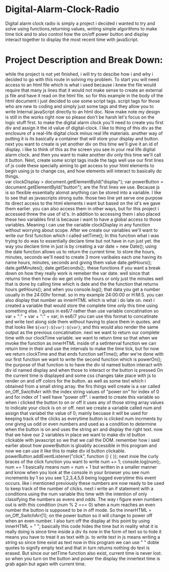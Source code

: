 # Digital-Alarm-Clock-Radio

Digital alarm clock radio is simply a project i decided i wanted to try and solve using functions,returning values, writing simple algorithms to make time tick and to also control how the on/off power button and display interact together to display the most recent time with javaScript. 

# Project Description and Break Down:
while the project is not yet finished, i will try to descibe how i and why i decided to go with this route in solving my problem. To start you will need access to an html file which is what i used because i knew the file would require that many js lines that it would not make sense to create an external js file and have it read on the html file. so for this example in the body of the html document i just decided to use some script tags. script tags for those who are new to coding and simply just some tags and they allow you to write Internal javaScript directly to an html doc. Now make note my design is still in the works right now so please don't be harsh let's focus on the logic stuff first. to make the digital alarm clock you'll need to create you first div and assign it the id value of digital-clock. I like to thing of this div as the enclosure of a real-life digital clock minus real life materials. another way of putting it is its basically a container that will store your display and button. next you want to create is yet another div on this time we'll give it an id of display. i like to think of this as the screen you see in your real life digital alarm clock. and then you want to make another div only this time we'll call it button. Next, create some script tags insde the tags well use our first lines of js code these specially aiming to get access to your html elements to begin using js to change css, and how elements will interact to basically do things.  
var clockDisplay = document.getElementById("display");
var powerButton = document.getElementById("button");
are the first lines we use. Because js is so flexible essentially alomst anything can be stored into a variable. I like to see that as javascripts strong suite. those two line yet serve one purpose its direct access to the html elements i want but based on the id's we gave them earlier. you can also access them in other ways, but for this project i accessed threw the use of id's. In addition to accessing them i also placed these two variables first is because i want to have a global access to those variables. Meaning i can use the variable clockDisplay in any function without worrying about scope. After we create our variables we'll want to write our first function which i called setTime(); In this function what i was trying to do was to essentially declare time but not have in run just yet. the way you declare time in just is by creating a var date = new Date(); using the date function allows us to return the current time. to store the hours, minutes, seconds we'll need to create 3 more varibales each one having its name hours, minutes, seconds and giving them value date.getHours(); date.getMinutes(); date.getSeconds();. these functions if you want a break down on how they really work is remeber the var date. well since that returns time then how do we get only the hours or only just the minutes well that is done by calling time which is date and the the function that returns hours getHours(); and when you console.log(); that data you get a number usually in the 24:00hr format. so in my example 24:00:00 or H:M:S. you can also display that number as innerHTML which is what i do late on. next i created a variable that would store the complete time only this time using something else. I guess in es6/7 rather than use variable concatination so var + ":" + var + ":" + var; in es6/7 you can use this format to concatinate and write text along side them without having to place them in quotes. and that looks like `${var}:${var}:${var}`; and this would also render the same output as the previous concatination. next we want to return our complete time with our clockTime variable. we want to return time so that when we invoke the function as innerHTML inside of a setInterval function we can return time in their and use the intervals to make the time tick, but for now we return clockTime and that ends function setTime(); after we're done with our first function we want to write the second function which is powerOn(); the purpose of that function is to have the div id named button interact with div id named display and when those to interact or the button is pressed On the current time is displayed and some css changes take place with js to render on and off colors for the button. as well as some text which i obtained from a small string array. the firs things well create is a var called on_Off_SwicthArr with the index string values of "power on" for index of 0 and for index of 1 well have "power off". i wanted to create this variable so when i clicked the button to on or off it uses any of those string array values to indicate your clock is on or off. next we create a variable called num and assign that variabel the value of 0; mainly becuase it will be used for keeping track of the clicks as everytime button is clicked num incrments by one givng us odd or even numbers and used as a condition to determine when the button is on and uses the string arr and display the right text. now that we have our 2 variables in place we want to make div id button clickable with javascript so we that we call the DOM. remember how i said earlier about how powerButton is gloablly accessible in this program and now we can use it like this to make div id button clickable. powerButton.addEventListener("click", function () {
}); next insie the curly braces of the click function you want to write num += 1; console.log(num);.  num += 1 basically means num = num + 1 but written in a smaller manner and know when you look at the console in your browser you see num increments by 1 so you see 1,2,3,4,5,6 being logged everytime this event occurs. like i mentioned previously these numbers are now ready to be used to keep track of the number of clicks. next i write an if statement with a conditions using the num variable this time with the intention of only classifying the numbers as evens and odds. The way i figure even numbers out is with this condition (num % 2 === 0) when a num reaches an even number the button is supposed to be in off mode. So the innerHTML = on_Off_SwitchArr[1]; on the power button so it will change to power off when an even number. I also turn off the display at this point by using innerHTML = " "; basically this code hides the time but in reality what it is really doing is since time inside a div its now in the form of text so to hide it means you have to treat it as text with js. to write text in js means writing a string so since time exist as text now in this program we can use " " doble quotes to signify empty text and that in turn returns nothing do text is erased. But since our setTime function also exist, current time is never lost. so when you turn on the button and power the display the innertext time is grab again but again with current time.  
